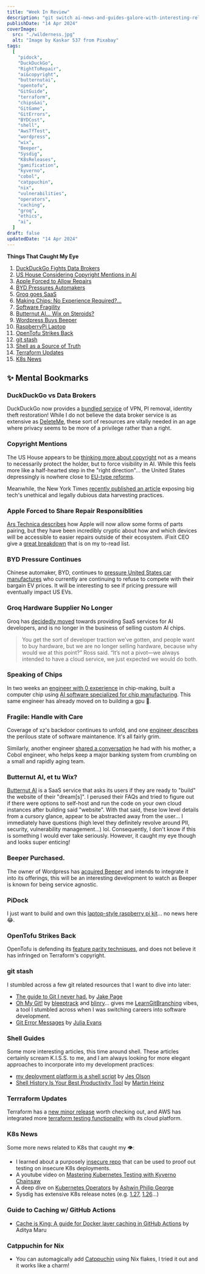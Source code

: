 ```yaml
---
title: "Week In Review"
description: "git switch ai-news-and-guides-galore-with-interesting-releases"
publishDate: "14 Apr 2024"
coverImage:
  src: "./wilderness.jpg"
  alt: "Image by Kaskar 537 from Pixabay"
tags:
  [
    "pidock",
    "DuckDuckGo",
    "RightToRepair",
    "ai&copyright",
    "butternutai",
    "opentofu",
    "GitGuide",
    "terraform",
    "chips&ai",
    "GitGame",
    "GitErrors",
    "BYDCost",
    "shell",
    "AwsTfTest",
    "wordpress",
    "wix",
    "Beeper",
    "Sysdig",
    "K8sReleases",
    "gamification",
    "kyverno",
    "cobol",
    "catppuchin",
    "nix",
    "vulnerabilities",
    "operators",
    "caching",
    "groq",
    "ethics",
    "ai",
  ]
draft: false
updatedDate: "14 Apr 2024"
---
```


**Things That Caught My Eye**

1. [DuckDuckGo Fights Data Brokers](#duckduckgo-vs-data-brokers)
1. [US House Considering Copyright Mentions in AI](#copyright-mentions)
1. [Apple Forced to Allow Repairs](#apple-forced-to-share-repair-responsiblities)
1. [BYD Pressures Automakers](#byd-pressure-continues)
1. [Groq goes SaaS](#groq-hardware-supplier-no-longer)
1. [Making Chips: No Experience Required?...](#speaking-of-chips)
1. [Software Fragility](#fragile-handle-with-care)
1. [Butternut AI... Wix on Steroids?](#butternut-ai-et-tu-wix)
1. [Wordpress Buys Beeper](#beeper-purchased)
1. [RaspberryPi Laptop](#pidock)
1. [OpenTofu Strikes Back](#opentofu-strikes-back)
1. [git stash](#git-stash)
1. [Shell as a Source of Truth](#shell-guides)
1. [Terraform Updates](#terrraform-updates)
1. [K8s News](#k8s-news)

## &#x2728; Mental Bookmarks

### DuckDuckGo vs Data Brokers

DuckDuckGo now provides a [bundled service](https://spreadprivacy.com/meetprivacypro/) of VPN, PI removal, identity theft restoration! While I do not believe the data broker service is as extensive as [DeleteMe](https://joindeleteme.com/), these sort of resources are vitally needed in an age where privacy seems to be more of a privilege rather than a right.

### Copyright Mentions

The US House appears to be [thinking more about copyright](https://www.theregister.com/2024/04/10/congressional_bill_would_require_ai/)
not as a means to necessarily protect the holder, but to force visibility in AI.
While this feels more like a half-hearted step in the "right direction"... the
United States depressingly is nowhere close to [EU-type reforms](https://www.europarl.europa.eu/news/en/press-room/20240308IPR19015/artificial-intelligence-act-meps-adopt-landmark-law).

Meanwhile, the New York Times [recently published an article](https://www.nytimes.com/2024/04/06/technology/tech-giants-harvest-data-artificial-intelligence.html?ugrp=u&unlocked_article_code=1.i00.2gRB.J2qpf6PYyX6b&smid=url-share)
exposing big tech's unethical and legally dubious data harvesting practices.

### Apple Forced to Share Repair Responsiblities

[Ars Technica describes](https://arstechnica.com/gadgets/2024/04/apple-will-allow-reuse-of-iphone-parts-for-repairs-with-a-notable-catch/)
how Apple will now allow some forms of parts pairing, but they have been
incredibly cryptic about how and which devices will be accessible to easier
repairs outside of their ecosystem. iFixit CEO give a [great breakdown](https://www.ifixit.com/News/94127/apples-parts-pairing-rollback-doesnt-go-far-enough)
that is on my to-read list.

### BYD Pressure Continues

Chinese automaker, BYD, continues to [pressure United States car manufactures](https://www.teslarati.com/10000-byd-seagull-us-auto/)
who currently are continuing to refuse to compete with their bargain EV prices.
It will be interesting to see if pricing pressure will eventually impact US EVs.

### Groq Hardware Supplier No Longer

Groq has [decidedly moved](https://www.eetimes.com/groq-ceo-we-no-longer-sell-hardware/)
towards providing SaaS services for AI developers, and is no longer in the
business of selling custom AI chips.

> You get the sort of developer traction we’ve gotten, and people want to buy
> hardware, but we are no longer selling hardware, because why would we at this
> point?” Ross said. “It’s not a pivot—we always intended to have a cloud
> service, we just expected we would do both.

### Speaking of Chips

In two weeks an [engineer with 0 experience](https://www.tomshardware.com/pc-components/cpus/engineer-creates-cpu-from-scratch-in-two-weeks-begins-work-on-gpus)
in chip-making, built a computer chip using
[AI software specialized for chip manufacturing](https://www.tomshardware.com/news/ai-tools-take-chip-design-industry-by-storm-200-chips-tape-out).
This same engineer has already moved on to building a gpu &#x1F92F;.

### Fragile: Handle with Care

Coverage of xz's backdoor continues to unfold, and one [engineer describes](https://lunduke.locals.com/post/5477752/if-this-one-guy-got-hit-by-a-bus-the-worlds-software-would-fall-apart)
the perilous state of software maintanence. It's all fairly grim.

Similarly, another engineer [shared a conversation](https://ezali.substack.com/p/interviewing-my-mother-a-mainframe)
he had with his mother, a Cobol engineer, who helps keep a major banking system
from crumbling on a small and rapidly aging team.

### Butternut AI, et tu Wix?

[Butternut AI](https://v2.butternut.ai/#FAQ) is a SaaS service that asks its
users if they are ready to "build" the website of their "dream[s]". I perused
their FAQs and tried to figure out if there were options to self-host and run
the code on your own cloud instances after building said "website". With that
said, these low level details from a cursory glance, appear to be abstracted
away from the user... I immediately have questions (high level they definitely
revolve around PII, security, vulnerability management...) lol. Consequently, I
don't know if this is something I would ever take seriously. However, it caught
my eye though and looks super enticing!

### Beeper Purchased.

The owner of Wordpress has [acquired Beeper](https://arstechnica.com/gadgets/2024/04/wordpress-owner-acquires-beeper-giving-it-two-chat-apps-to-rule-them-all/)
and intends to integrate it into its offerings, this will be an interesting
development to watch as Beeper is known for being service agnostic.

### PiDock

I just want to build and own this [laptop-style raspberry pi kit](https://www.tomshardware.com/raspberry-pi/pidock-provides-raspberry-pi-400-with-laptop-style-housing-and-1080p-display)...
no news here &#x1F602;.

### OpenTofu Strikes Back

OpenTofu is defending its [feature parity techniques](https://opentofu.org/blog/our-response-to-hashicorps-cease-and-desist/),
and does not believe it has infringed on Terraform's copyright.

### git stash

I stumbled across a few git related resources that I want to dive into later:

- [The guide to Git I never had.](https://medium.com/@jake.page91/the-guide-to-git-i-never-had-a89048d4703a) by [Jake Page](https://medium.com/@jake.page91)
- [Oh My Git!](https://ohmygit.org/) by [bleeptrack](https://bleeptrack.de/) and
  [blinry](https://blinry.org/)... gives me [LearnGitBranching](https://github.com/pcottle/learnGitBranching)
  vibes, a tool I stumbled across when I was switching careers into software
  development.
- [Git Error Messages](https://jvns.ca/blog/2024/04/10/notes-on-git-error-messages/) by [Julia Evans](https://jvns.ca/about/)

### Shell Guides

Some more interesting articles, this time around shell. These articles certainly
scream K.I.S.S. to me, and I am always looking for more elegant approaches to
incorporate into my development practices:

- [my deployment platform is a shell script](https://j3s.sh/thought/my-deployment-platform-is-a-shell-script.html) by [Jes Olson](https://j3s.sh/about.html)
- [Shell History Is Your Best Productivity Tool](https://martinheinz.dev/blog/110) by [Martin Heinz](https://github.com/MartinHeinz)

### Terrraform Updates

Terraform has a [new minor release](https://www.hashicorp.com/blog/terraform-1-8-adds-provider-functions-for-aws-google-cloud-and-kubernetes)
worth checking out, and AWS has integrated more
[terraform testing functionality](https://aws.amazon.com/blogs/devops/terraform-ci-cd-and-testing-on-aws-with-the-new-terraform-test-framework/)
with its cloud platform.

### K8s News

Some more news related to K8s that caught my &#x1F441;:

- I learned about a purposely [insecure repo](https://github.com/latiotech/insecure-kubernetes-deployments)
  that can be used to proof out testing on insecure K8s deployments.
- A youtube video on [Mastering Kubernetes Testing with Kyverno Chainsaw](https://www.youtube.com/watch?v=hQJWGzogIiI)
- A deep dive on [Kubernetes Operators](https://faun.pub/the-kubernetes-operator-model-01756c247064) by [Ashwin Philip George](https://ashwinphilipgeorge.medium.com/)
- Sysdig has extensive K8s release notes (e.g. [1.27](https://sysdig.com/blog/kubernetes-1-27-whats-new/), [1.26](https://sysdig.com/blog/kubernetes-1-26-whats-new/)...)

### Guide to Caching w/ GitHub Actions

- [Cache is King: A guide for Docker layer caching in GitHub Actions](https://blacksmith.sh/blog/cache-is-king-a-guide-for-docker-layer-caching-in-github-actions) by Aditya Maru

### Catppuchin for Nix

- You can automagically add [Catppuchin](https://github.com/catppuccin/nix/tree/main)
  using Nix flakes, I tried it out and it works like a charm!
